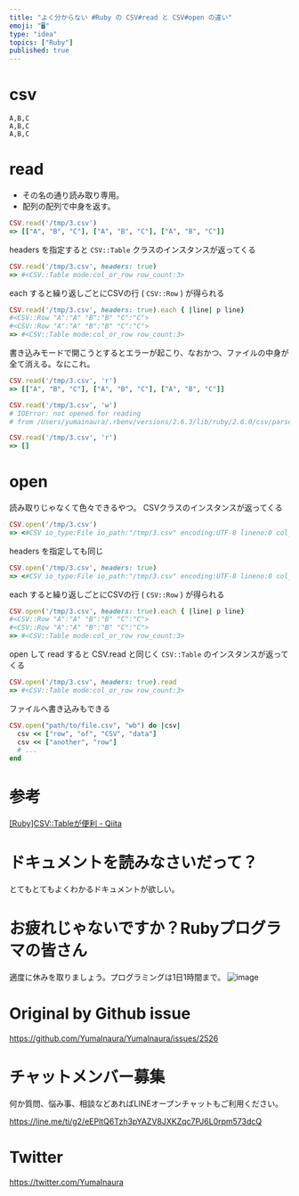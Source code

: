 ```yaml
---
title: "よく分からない #Ruby の CSV#read と CSV#open の違い"
emoji: "🖥"
type: "idea"
topics: ["Ruby"]
published: true
---
```


# csv

```
A,B,C
A,B,C
A,B,C
```

# read

- その名の通り読み取り専用。
- 配列の配列で中身を返す。

```rb
CSV.read('/tmp/3.csv')
=> [["A", "B", "C"], ["A", "B", "C"], ["A", "B", "C"]]
```

headers を指定すると `CSV::Table` クラスのインスタンスが返ってくる

```rb
CSV.read('/tmp/3.csv', headers: true)
=> #<CSV::Table mode:col_or_row row_count:3>
```

each すると繰り返しごとにCSVの行 ( `CSV::Row` ) が得られる

```rb
CSV.read('/tmp/3.csv', headers: true).each { |line| p line}
#<CSV::Row "A":"A" "B":"B" "C":"C">
#<CSV::Row "A":"A" "B":"B" "C":"C">
=> #<CSV::Table mode:col_or_row row_count:3>
````

書き込みモードで開こうとするとエラーが起こり、なおかつ、ファイルの中身が全て消える。なにこれ。

```rb
CSV.read('/tmp/3.csv', 'r')
=> [["A", "B", "C"], ["A", "B", "C"], ["A", "B", "C"]]

CSV.read('/tmp/3.csv', 'w')
# IOError: not opened for reading
# from /Users/yumainaura/.rbenv/versions/2.6.3/lib/ruby/2.6.0/csv/parser.rb:202:in `gets'

CSV.read('/tmp/3.csv', 'r')
=> []
```

# open

読み取りじゃなくて色々できるやつ。
CSVクラスのインスタンスが返ってくる

```rb
CSV.open('/tmp/3.csv')
=> <#CSV io_type:File io_path:"/tmp/3.csv" encoding:UTF-8 lineno:0 col_sep:"," row_sep:"\n" quote_char:"\"">
```

headers を指定しても同じ

```rb
CSV.open('/tmp/3.csv', headers: true)
=> <#CSV io_type:File io_path:"/tmp/3.csv" encoding:UTF-8 lineno:0 col_sep:"," row_sep:"\n" quote_char:"\"" headers:true>
```

each すると繰り返しごとにCSVの行 ( `CSV::Row` ) が得られる

```rb
CSV.open('/tmp/3.csv', headers: true).each { |line| p line}
#<CSV::Row "A":"A" "B":"B" "C":"C">
#<CSV::Row "A":"A" "B":"B" "C":"C">
=> #<CSV::Table mode:col_or_row row_count:3>
```

open して read すると CSV.read と同じく `CSV::Table` のインスタンスが返ってくる

```rb
CSV.open('/tmp/3.csv', headers: true).read
=> #<CSV::Table mode:col_or_row row_count:3>
````

ファイルへ書き込みもできる

```rb
CSV.open("path/to/file.csv", "wb") do |csv|
  csv << ["row", "of", "CSV", "data"]
  csv << ["another", "row"]
  # ...
end
````

# 参考

[[Ruby]CSV::Tableが便利 - Qiita](https://qiita.com/hkengo/items/59ba599ef48c613f2402)

# ドキュメントを読みなさいだって？

とてもとてもよくわかるドキュメントが欲しい。

# お疲れじゃないですか？Rubyプログラマの皆さん

適度に休みを取りましょう。プログラミングは1日1時間まで。
![image](https://user-images.githubusercontent.com/13635059/65644969-c2a29e00-e030-11e9-850c-ad31b924d59b.png)



# Original by Github issue

https://github.com/YumaInaura/YumaInaura/issues/2526








<!-- Update From Qiita API -->

# チャットメンバー募集


何か質問、悩み事、相談などあればLINEオープンチャットもご利用ください。

https://line.me/ti/g2/eEPltQ6Tzh3pYAZV8JXKZqc7PJ6L0rpm573dcQ





# Twitter


https://twitter.com/YumaInaura


<!-- Update From Qiita API -->


